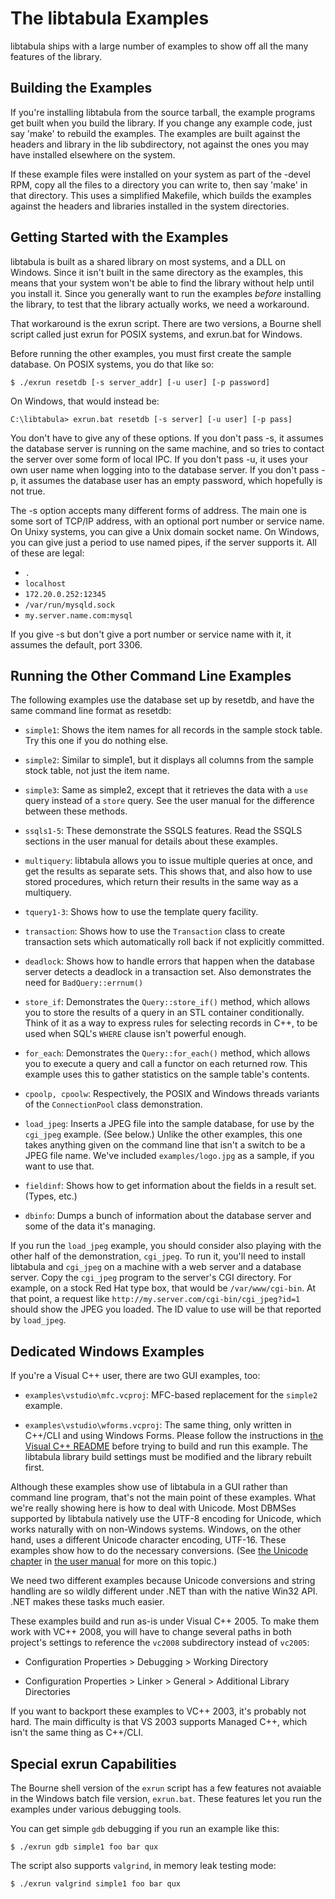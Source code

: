 The libtabula Examples
====
libtabula ships with a large number of examples to show off all the many
features of the library.

Building the Examples
----

If you're installing libtabula from the source tarball, the example
programs get built when you build the library.  If you change any
example code, just say 'make' to rebuild the examples.  The examples
are built against the headers and library in the lib subdirectory,
not against the ones you may have installed elsewhere on the system.

If these example files were installed on your system as part of
the -devel RPM, copy all the files to a directory you can write to,
then say 'make' in that directory.  This uses a simplified Makefile,
which builds the examples against the headers and libraries installed
in the system directories.


Getting Started with the Examples
----

libtabula is built as a shared library on most systems, and a DLL
on Windows.  Since it isn't built in the same directory as the
examples, this means that your system won't be able to find the
library without help until you install it.  Since you generally
want to run the examples _before_ installing the library, to test
that the library actually works, we need a workaround.

That workaround is the exrun script.  There are two versions,
a Bourne shell script called just exrun for POSIX systems, and
exrun.bat for Windows.

Before running the other examples, you must first create the
sample database.  On POSIX systems, you do that like so:

    $ ./exrun resetdb [-s server_addr] [-u user] [-p password]

On Windows, that would instead be:

    C:\libtabula> exrun.bat resetdb [-s server] [-u user] [-p pass]

You don't have to give any of these options.  If you don't pass -s,
it assumes the database server is running on the same machine,
and so tries to contact the server over some form of local IPC.
If you don't pass -u, it uses your own user name when logging
into to the database server.  If you don't pass -p, it assumes the
database user has an empty password, which hopefully is not true.

The -s option accepts many different forms of address.  The main
one is some sort of TCP/IP address, with an optional port number
or service name.  On Unixy systems, you can give a Unix domain
socket name.  On Windows, you can give just a period to use named
pipes, if the server supports it.  All of these are legal:

* `.`
* `localhost`
* `172.20.0.252:12345`
* `/var/run/mysqld.sock`
* `my.server.name.com:mysql`

If you give -s but don't give a port number or service name with
it, it assumes the default, port 3306.


Running the Other Command Line Examples
----

The following examples use the database set up by resetdb, and
have the same command line format as resetdb:

*   `simple1`: Shows the item names for all records in the sample
    stock table.  Try this one if you do nothing else.

*   `simple2`: Similar to simple1, but it displays all columns
    from the sample stock table, not just the item name.

*   `simple3`: Same as simple2, except that it retrieves the data
    with a `use` query instead of a `store` query.  See the
    user manual for the difference between these methods.

*   `ssqls1-5`: These demonstrate the SSQLS features.  Read the
    SSQLS sections in the user manual for details about
    these examples.

*   `multiquery`: libtabula allows you to issue multiple queries at
    once, and get the results as separate sets.  This shows
    that, and also how to use stored procedures, which return
    their results in the same way as a multiquery.

*   `tquery1-3`: Shows how to use the template query facility.

*   `transaction`: Shows how to use the `Transaction` class to create
    transaction sets which automatically roll back if not
    explicitly committed.

*   `deadlock`: Shows how to handle errors that happen when the
    database server detects a deadlock in a transaction set.
    Also demonstrates the need for `BadQuery::errnum()`

*   `store_if`: Demonstrates the `Query::store_if()` method, which
    allows you to store the results of a query in an STL
    container conditionally.  Think of it as a way to express
    rules for selecting records in C++, to be used when SQL's
    `WHERE` clause isn't powerful enough.

*   `for_each`: Demonstrates the `Query::for_each()` method, which
    allows you to execute a query and call a functor on each
    returned row.  This example uses this to gather statistics
    on the sample table's contents.

*   `cpoolp, cpoolw`: Respectively, the POSIX and Windows threads
    variants of the `ConnectionPool` class demonstration.

*   `load_jpeg`: Inserts a JPEG file into the sample database,
    for use by the `cgi_jpeg` example.  (See below.)  Unlike the
    other examples, this one takes anything given on the
    command line that isn't a switch to be a JPEG file name.
    We've included `examples/logo.jpg` as a sample, if you want
    to use that.

*   `fieldinf`: Shows how to get information about the fields in
    a result set.  (Types, etc.)

*   `dbinfo`: Dumps a bunch of information about the database
    server and some of the data it's managing.

If you run the `load_jpeg` example, you should consider also playing
with the other half of the demonstration, `cgi_jpeg`.  To run it,
you'll need to install libtabula and `cgi_jpeg` on a machine with a
web server and a database server. Copy the `cgi_jpeg` program to the
server's CGI directory.  For example, on a stock Red Hat type box,
that would be `/var/www/cgi-bin`.  At that point, a request like
`http://my.server.com/cgi-bin/cgi_jpeg?id=1` should show the JPEG
you loaded.  The ID value to use will be that reported by `load_jpeg`.


Dedicated Windows Examples
----

If you're a Visual C++ user, there are two GUI examples, too:

*   `examples\vstudio\mfc.vcproj`: MFC-based replacement for
    the `simple2` example.

*   `examples\vstudio\wforms.vcproj`: The same thing, only
    written in C++/CLI and using Windows Forms.  Please follow the
    instructions in [the Visual C++ README](README-Visual-C%2b%2b.md)
    before trying to build and run this example.  The libtabula library
    build settings must be modified and the library rebuilt first.

Although these examples show use of libtabula in a GUI rather than
command line program, that's not the main point of these examples.
What we're really showing here is how to deal with Unicode.  Most
DBMSes supported by libtabula natively use the UTF-8 encoding for
Unicode, which works naturally with on non-Windows systems.  Windows,
on the other hand, uses a different Unicode character encoding, UTF-16.
These examples show how to do the necessary conversions. (See [the
Unicode chapter][1] in [the user manual][2] for more on this topic.)

We need two different examples because Unicode conversions and
string handling are so wildly different under .NET than with the
native Win32 API. .NET makes these tasks much easier.

These examples build and run as-is under Visual C++ 2005.  To make
them work with VC++ 2008, you will have to change several paths
in both project's settings to reference the `vc2008` subdirectory
instead of `vc2005`:

*   Configuration Properties > Debugging > Working Directory

*   Configuration Properties > Linker > General >
    Additional Library Directories

If you want to backport these examples to VC++ 2003, it's probably
not hard.  The main difficulty is that VS 2003 supports Managed C++,
which isn't the same thing as C++/CLI.


Special exrun Capabilities
----

The Bourne shell version of the `exrun` script has a few features
not avaiable in the Windows batch file version, `exrun.bat`.
These features let you run the examples under various debugging tools.

You can get simple `gdb` debugging if you run an example like this:

    $ ./exrun gdb simple1 foo bar qux

The script also supports `valgrind`, in memory leak testing mode:

    $ ./exrun valgrind simple1 foo bar qux


[1]: http://libtabula.org/doc/html/userman/unicode.html
[2]: http://libtabula.org/doc/html/userman/
